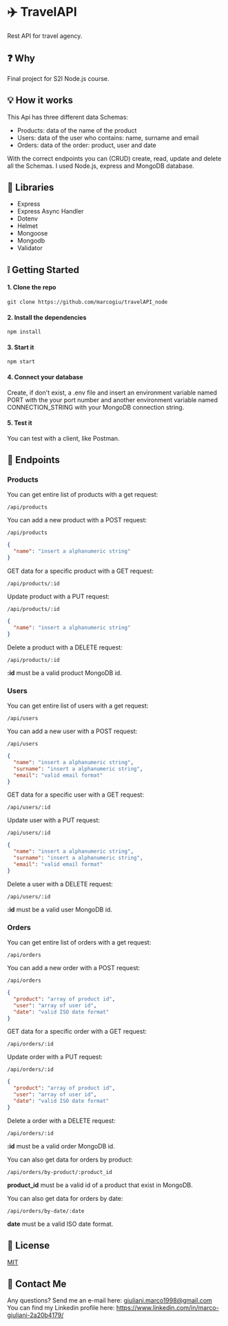 # :airplane: TravelAPI

Rest API for travel agency.

## :question: Why

Final project for S2I Node.js course.

## :bulb: How it works

This Api has three different data Schemas:

- Products: data of the name of the product
- Users: data of the user who contains: name, surname and email
- Orders: data of the order: product, user and date

With the correct endpoints you can (CRUD) create, read, update and delete all the Schemas. I used Node.js, express and MongoDB database.

## :book: Libraries

- Express
- Express Async Handler
- Dotenv
- Helmet
- Mongoose
- Mongodb
- Validator

## :grey_exclamation: Getting Started

#### 1. Clone the repo

`git clone https://github.com/marcogiu/travelAPI_node`

#### 2. Install the dependencies

`npm install`

#### 3. Start it

`npm start`

#### 4. Connect your database

Create, if don't exist, a .env file and insert an environment variable named PORT with the your port number and another environment variable named CONNECTION_STRING with your MongoDB connection string.

#### 5. Test it

You can test with a client, like Postman.

## :open_file_folder: Endpoints

### Products

You can get entire list of products with a get request:

`/api/products`

You can add a new product with a POST request:

`/api/products`

```json
{
  "name": "insert a alphanumeric string"
}
```

GET data for a specific product with a GET request:

`/api/products/:id`

Update product with a PUT request:

`/api/products/:id`

```json
{
  "name": "insert a alphanumeric string"
}
```

Delete a product with a DELETE request:

`/api/products/:id`

<strong>:id</strong> must be a valid product MongoDB id.

### Users

You can get entire list of users with a get request:

`/api/users`

You can add a new user with a POST request:

`/api/users`

```json
{
  "name": "insert a alphanumeric string",
  "surname": "insert a alphanumeric string",
  "email": "valid email format"
}
```

GET data for a specific user with a GET request:

`/api/users/:id`

Update user with a PUT request:

`/api/users/:id`

```json
{
  "name": "insert a alphanumeric string",
  "surname": "insert a alphanumeric string",
  "email": "valid email format"
}
```

Delete a user with a DELETE request:

`/api/users/:id`

<strong>:id</strong> must be a valid user MongoDB id.

### Orders

You can get entire list of orders with a get request:

`/api/orders`

You can add a new order with a POST request:

`/api/orders`

```json
{
  "product": "array of product id",
  "user": "array of user id",
  "date": "valid ISO date format"
}
```

GET data for a specific order with a GET request:

`/api/orders/:id`

Update order with a PUT request:

`/api/orders/:id`

```json
{
  "product": "array of product id",
  "user": "array of user id",
  "date": "valid ISO date format"
}
```

Delete a order with a DELETE request:

`/api/orders/:id`

<strong>:id</strong> must be a valid order MongoDB id.

You can also get data for orders by product:

`/api/orders/by-product/:product_id`

<strong>product_id</strong> must be a valid id of a product that exist in MongoDB.

You can also get data for orders by date:

`/api/orders/by-date/:date`

<strong>date</strong> must be a valid ISO date format.

## :page_with_curl: License

[MIT](https://choosealicense.com/licenses/mit/)

## :e-mail: Contact Me

Any questions? Send me an e-mail here: giuliani.marco1998@gmail.com <br>
You can find my Linkedin profile here: https://www.linkedin.com/in/marco-giuliani-2a20b4179/
